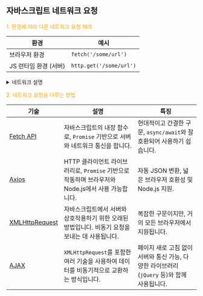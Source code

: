 ## 자바스크립트 네트워크 요청

<span style="color: orange;">1. 환경에 따라 다른 네트워크 요청 처리</span>

| 환경 | 예시 |
| ---- | ---- |
| 브라우저 환경 | `fetch('/some/url')` |
| JS 런타임 환경 (서버) | `http.get('/some/url')` |

<details>
<summary>네트워크 설명</summary>

> 브라우저 환경에서의 네트워크 요청  
> - `fetch('/some/url')`를 사용해 서버로부터 데이터를 요청하고 받아옵니다.  
> - 웹 페이지의 동적 콘텐츠 로딩이나 사용자 데이터 전송에 주로 사용됩니다.

> JS 런타임 환경에서의 네트워크 요청  
> - 서버 측 환경(예: Node.js)에서 `http.get('/some/url')`를 이용해 다른 서버에 데이터를 요청합니다.  
> - 백엔드에서 데이터 처리, API 통신, 외부 서버 간 상호작용에 사용됩니다.

</details>

<span style="color: orange;">2. 네트워크 요청을 다루는 방법</span>

| 기술 | 설명 | 특징 |
| ---- | --- | --- |
| [Fetch API](https://developer.mozilla.org/ko/docs/Web/API/Fetch_API/Using_Fetch) | 자바스크립트의 내장 함수로, `Promise` 기반으로 서버와 네트워크 통신을 합니다. | 현대적이고 간결한 구문, `async/await`와 잘 호환되어 사용하기 쉽습니다. |
| [Axios](https://axios-http.com/kr/docs/intro) | HTTP 클라이언트 라이브러리로, `Promise` 기반으로 작동하며 브라우저와 Node.js에서 사용 가능합니다. | 자동 JSON 변환, 넓은 브라우저 호환성 및 Node.js 지원. |
| [XMLHttpRequest](https://developer.mozilla.org/ko/docs/Web/API/XMLHttpRequest) | 자바스크립트에서 서버와 상호작용하기 위한 오래된 방법입니다. 비동기 요청을 보내는 데 사용됩니다. | 복잡한 구문이지만, 거의 모든 브라우저에서 지원됩니다. |
| [AJAX](https://namu.wiki/w/AJAX) | `XMLHttpRequest`를 포함한 여러 기술을 사용하여 데이터를 비동기적으로 교환하는 방식입니다. | 페이지 새로 고침 없이 서버와 통신 가능, 다양한 라이브러리(`jQuery` 등)와 함께 사용됩니다. |